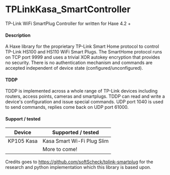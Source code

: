 # TPLinkKasa_SmartController

TP-Link WiFi SmartPlug Controller for written for Haxe 4.2 +

#### Description ####

A Haxe library for the proprietary TP-Link Smart Home protocol to control TP-Link HS100 and HS110 WiFi Smart Plugs.
The SmartHome protocol runs on TCP port 9999 and uses a trivial XOR autokey encryption that provides no security. 
There is no authentication mechanism and commands are accepted independent of device state (configured/unconfigured).

#### TDDP ####

TDDP is implemented across a whole range of TP-Link devices including routers, access points, cameras and smartplugs.
TDDP can read and write a device's configuration and issue special commands. UDP port 1040 is used to send commands, replies come back on UDP port 61000.

#### Support / tested ####

| Device      | Supported / tested           |
|-------------|------------------------------|
| KP105 Kasa  | Kasa Smart Wi-Fi Plug Slim   |
|             | More to come!                |

Credits goes to https://github.com/softScheck/tplink-smartplug for the research and python implementation which this
library is based upon.

